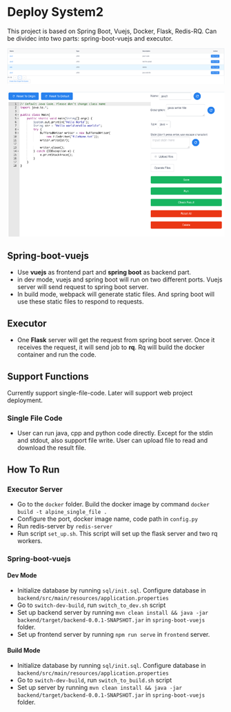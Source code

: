 # Deploy System2

This project is based on Spring Boot, Vuejs, Docker, Flask, Redis-RQ. Can be dividec into two parts: spring-boot-vuejs and executor.

![](../screenshots/deploysystem2-1.png)

![](../screenshots/deploysystem2-2.png)

## Spring-boot-vuejs

* Use **vuejs** as frontend part and **spring boot** as backend part.
* in dev mode, vuejs and spring boot will run on two different ports. Vuejs server will send request to spring boot server.
* In build mode, webpack will generate static files. And spring boot will use these static files to respond to requests.

## Executor

* One **Flask** server will get the request from spring boot server. Once it receives the request, it will send job to **rq**. Rq will build the docker container and run the code.

## Support Functions

Currently support single-file-code. Later will support web project deployment.

### Single File Code

* User can run java, cpp and python code directly. Except for the stdin and stdout, also support file write. User can upload file to read and download the result file.

## How To Run

### Executor Server

* Go to the `docker` folder. Build the docker image by command `docker build -t alpine_single_file .`
* Configure the port, docker image name, code path in `config.py`
* Run redis-server by `redis-server`
* Run script `set_up.sh`. This script will set up the flask server and two rq workers.

### Spring-boot-vuejs

#### Dev Mode

* Initialize database by running `sql/init.sql`. Configure database in `backend/src/main/resources/application.properties`
* Go to `switch-dev-build`, run `switch_to_dev.sh` script
* Set up backend server by running `mvn clean install && java -jar backend/target/backend-0.0.1-SNAPSHOT.jar` in `spring-boot-vuejs` folder.
* Set up frontend server by running `npm run serve` in `frontend` server.

#### Build Mode

* Initialize database by running `sql/init.sql`. Configure database in `backend/src/main/resources/application.properties`
* Go to `switch-dev-build`, run `switch_to_build.sh` script
* Set up server by running `mvn clean install && java -jar backend/target/backend-0.0.1-SNAPSHOT.jar` in `spring-boot-vuejs` folder.

